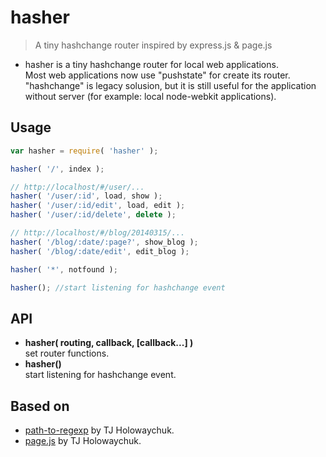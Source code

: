 hasher
====================

> A tiny hashchange router inspired by express.js & page.js

* hasher is a tiny hashchange router for local web applications.  
  Most web applications now use "pushstate" for create its router.  
  "hashchange" is legacy solusion, but it is still useful for the application without server 
  (for example: local node-webkit applications).

## Usage
```javascript
var hasher = require( 'hasher' );

hasher( '/', index );

// http://localhost/#/user/...
hasher( '/user/:id', load, show );
hasher( '/user/:id/edit', load, edit );
hasher( '/user/:id/delete', delete );

// http://localhost/#/blog/20140315/... 
hasher( '/blog/:date/:page?', show_blog );
hasher( '/blog/:date/edit', edit_blog );

hasher( '*', notfound );

hasher(); //start listening for hashchange event
```

## API
 * **hasher( routing, callback, [callback...] )**  
   set router functions.
 * **hasher()**  
   start listening for hashchange event.

## Based on
 * [path-to-regexp](https://github.com/component/path-to-regexp) by TJ Holowaychuk.
 * [page.js](https://github.com/visionmedia/page.js) by TJ Holowaychuk.
